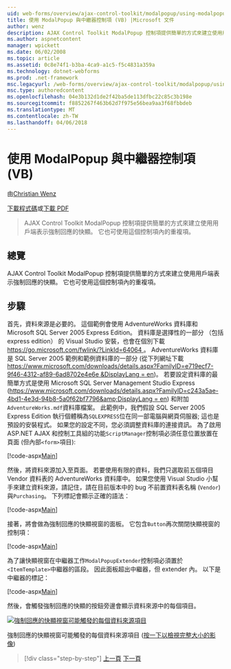 ```yaml
---
uid: web-forms/overview/ajax-control-toolkit/modalpopup/using-modalpopup-with-a-repeater-control-vb
title: 使用 ModalPopup 與中繼器控制項 (VB) |Microsoft 文件
author: wenz
description: AJAX Control Toolkit ModalPopup 控制項提供簡單的方式來建立使用用戶端表示強制回應的快顯。 此外，也可以使用這個 contr....
ms.author: aspnetcontent
manager: wpickett
ms.date: 06/02/2008
ms.topic: article
ms.assetid: 0c8e74f1-b3ba-4ca9-a1c5-f5c4831a359a
ms.technology: dotnet-webforms
ms.prod: .net-framework
msc.legacyurl: /web-forms/overview/ajax-control-toolkit/modalpopup/using-modalpopup-with-a-repeater-control-vb
msc.type: authoredcontent
ms.openlocfilehash: 04e3b132d1de2f42ba5de113dfbc22c85c3b198e
ms.sourcegitcommit: f8852267f463b62d7f975e56bea9aa3f68fbbdeb
ms.translationtype: MT
ms.contentlocale: zh-TW
ms.lasthandoff: 04/06/2018
---
```

<a name="using-modalpopup-with-a-repeater-control-vb"></a>使用 ModalPopup 與中繼器控制項 (VB)
====================
由[Christian Wenz](https://github.com/wenz)

[下載程式碼](http://download.microsoft.com/download/2/4/0/24052038-f942-4336-905b-b60ae56f0dd5/ModalPopup2.vb.zip)或[下載 PDF](http://download.microsoft.com/download/b/6/a/b6ae89ee-df69-4c87-9bfb-ad1eb2b23373/modalpopup2VB.pdf)

> AJAX Control Toolkit ModalPopup 控制項提供簡單的方式來建立使用用戶端表示強制回應的快顯。 它也可使用這個控制項內的重複項。


## <a name="overview"></a>總覽

AJAX Control Toolkit ModalPopup 控制項提供簡單的方式來建立使用用戶端表示強制回應的快顯。 它也可使用這個控制項內的重複項。

## <a name="steps"></a>步驟

首先，資料來源是必要的。 這個範例會使用 AdventureWorks 資料庫和 Microsoft SQL Server 2005 Express Edition。 資料庫是選擇性的一部分 （包括 express edition） 的 Visual Studio 安裝，也會在個別下載[ https://go.microsoft.com/fwlink/?LinkId=64064 ](https://go.microsoft.com/fwlink/?LinkId=64064)。 AdventureWorks 資料庫是 SQL Server 2005 範例和範例資料庫的一部分 (從下列網址下載[ https://www.microsoft.com/downloads/details.aspx?FamilyID=e719ecf7-9f46-4312-af89-6ad8702e4e6e &amp;DisplayLang = en](https://www.microsoft.com/downloads/details.aspx?FamilyID=e719ecf7-9f46-4312-af89-6ad8702e4e6e&amp;DisplayLang=en))。 若要設定資料庫的最簡單方式是使用 Microsoft SQL Server Management Studio Express ([https://www.microsoft.com/downloads/details.aspx?FamilyID=c243a5ae-4bd1-4e3d-94b8-5a0f62bf7796&amp;DisplayLang = en](https://www.microsoft.com/downloads/details.aspx?FamilyID=c243a5ae-4bd1-4e3d-94b8-5a0f62bf7796&amp;DisplayLang=en)) 和附加`AdventureWorks.mdf`資料庫檔案。 此範例中，我們假設 SQL Server 2005 Express Edition 執行個體稱為`SQLEXPRESS`位在同一部電腦與網頁伺服器; 這也是預設的安裝程式。 如果您的設定不同，您必須調整資料庫的連接資訊。 為了啟用 ASP.NET AJAX 和控制工具組的功能`ScriptManager`控制項必須任意位置放置在頁面 (但內部`<form>`項目):

[!code-aspx[Main](using-modalpopup-with-a-repeater-control-vb/samples/sample1.aspx)]

然後，將資料來源加入至頁面。 若要使用有限的資料，我們只選取前五個項目 Vendor 資料表的 AdventureWorks 資料庫中。 如果您使用 Visual Studio 小幫手來建立資料來源，請記住，請在目前版本中的 bug 不前置資料表名稱 (`Vendor`) 與`Purchasing`。 下列標記會顯示正確的語法：

[!code-aspx[Main](using-modalpopup-with-a-repeater-control-vb/samples/sample2.aspx)]

接著，將會做為強制回應的快顯視窗的面板。 它包含`Button`再次關閉快顯視窗的控制項：

[!code-aspx[Main](using-modalpopup-with-a-repeater-control-vb/samples/sample3.aspx)]

為了讓快顯視窗在中繼器工作`ModalPopupExtender`控制項必須置於`<ItemTemplate>`中繼器的區段。 因此面板超出中繼器，但 extender 內。 以下是中繼器的標記：

[!code-aspx[Main](using-modalpopup-with-a-repeater-control-vb/samples/sample4.aspx)]

然後，會觸發強制回應的快顯的按鈕旁邊會顯示資料來源中的每個項目。


[![強制回應的快顯視窗可能觸發的每個資料來源項目](using-modalpopup-with-a-repeater-control-vb/_static/image2.png)](using-modalpopup-with-a-repeater-control-vb/_static/image1.png)

強制回應的快顯視窗可能觸發的每個資料來源項目 ([按一下以檢視完整大小的影像](using-modalpopup-with-a-repeater-control-vb/_static/image3.png))

> [!div class="step-by-step"]
> [上一頁](launching-a-modal-popup-window-from-server-code-vb.md)
> [下一頁](handling-postbacks-from-a-modalpopup-vb.md)
